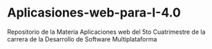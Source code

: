 # Aplicasiones-web-para-I-4.0
Repositorio de la Materia Aplicaciones web del 5to Cuatrimestre de la carrera de la Desarrollo de Software Multiplataforma
